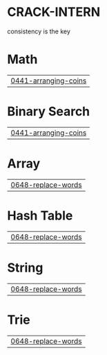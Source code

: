 # CRACK-INTERN
consistency is the key


# Math
|  |
| ------- |
| [0441-arranging-coins](https://github.com/rounakraj401/CRACK-INTERN/tree/master/0441-arranging-coins) |
# Binary Search
|  |
| ------- |
| [0441-arranging-coins](https://github.com/rounakraj401/CRACK-INTERN/tree/master/0441-arranging-coins) |
# Array
|  |
| ------- |
| [0648-replace-words](https://github.com/rounakraj401/CRACK-INTERN/tree/master/0648-replace-words) |
# Hash Table
|  |
| ------- |
| [0648-replace-words](https://github.com/rounakraj401/CRACK-INTERN/tree/master/0648-replace-words) |
# String
|  |
| ------- |
| [0648-replace-words](https://github.com/rounakraj401/CRACK-INTERN/tree/master/0648-replace-words) |
# Trie
|  |
| ------- |
| [0648-replace-words](https://github.com/rounakraj401/CRACK-INTERN/tree/master/0648-replace-words) |